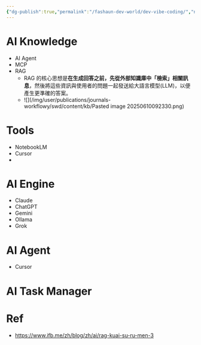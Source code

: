 ```yaml
---
{"dg-publish":true,"permalink":"/fashaun-dev-world/dev-vibe-coding/","noteIcon":""}
---
```


# AI Knowledge
- AI Agent 
- MCP
- RAG 
	- RAG 的核心思想是**在生成回答之前，先從外部知識庫中「檢索」相關訊息**，然後將這些資訊與使用者的問題一起發送給大語言模型(LLM)，以便產生更準確的答案。
	- ![](/img/user/publications/journals-workflowy/swd/content/kb/Pasted image 20250610092330.png)


# Tools 
- NotebookLM
- Cursor 
- 

# AI Engine
- Claude
- ChatGPT
- Gemini 
- Ollama
- Grok
# AI Agent
- Cursor


# AI Task Manager 
# Ref
- https://www.ifb.me/zh/blog/zh/ai/rag-kuai-su-ru-men-3